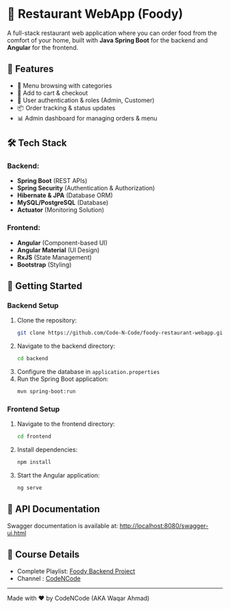 # 🍔 Restaurant WebApp (Foody)

A full-stack restaurant web application where you can order food from the comfort of your home, built with **Java Spring
Boot** for the backend and **Angular** for the frontend.

## 📌 Features

- 🍕 Menu browsing with categories
- 🛒 Add to cart & checkout
- 👤 User authentication & roles (Admin, Customer)
- 📦 Order tracking & status updates
- 📊 Admin dashboard for managing orders & menu

## 🛠 Tech Stack

### Backend:

- **Spring Boot** (REST APIs)
- **Spring Security** (Authentication & Authorization)
- **Hibernate & JPA** (Database ORM)
- **MySQL/PostgreSQL** (Database)
- **Actuator** (Monitoring Solution)

### Frontend:

- **Angular** (Component-based UI)
- **Angular Material** (UI Design)
- **RxJS** (State Management)
- **Bootstrap** (Styling)

## 🚀 Getting Started

### Backend Setup

1. Clone the repository:
   ```sh
   git clone https://github.com/Code-N-Code/foody-restaurant-webapp.git
   ```
2. Navigate to the backend directory:
   ```sh
   cd backend
   ```
3. Configure the database in `application.properties`
4. Run the Spring Boot application:
   ```sh
   mvn spring-boot:run
   ```

### Frontend Setup

1. Navigate to the frontend directory:
   ```sh
   cd frontend
   ```
2. Install dependencies:
   ```sh
   npm install
   ```
3. Start the Angular application:
   ```sh
   ng serve
   ```

## 📌 API Documentation

Swagger documentation is available at: [http://localhost:8080/swagger-ui.html](http://localhost:8080/swagger-ui.html)

## 🔗 Course Details

- Complete Playlist: [Foody Backend Project](https://www.mcdonalds.com/)
- Channel : [CodeNCode](https://www.youtube.com/@codencode)

---

Made with ❤️ by CodeNCode (AKA Waqar Ahmad)


